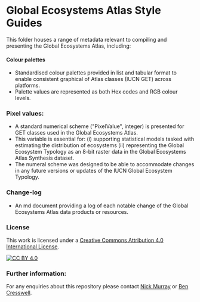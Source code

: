 # Global Ecosystems Atlas Style Guides

This folder houses a range of metadata relevant to compiling and presenting the Global Ecosystems Atlas, including:

#### Colour palettes

* Standardised colour palettes provided in list and tabular format to enable consistent graphical of Atlas classes (IUCN GET) across platforms.
* Palette values are represented as both Hex codes and RGB colour levels. 

### Pixel values: 

* A standard numerical scheme ("PixelValue", integer) is presented for GET classes used in the Global Ecosystems Atlas.
* This variable is essential for:
      (i) supporting statistical models tasked with estimating the distribution of ecosystems
      (ii) representing the Global Ecosystem Typology as an 8-bit raster data in the Global Ecosystems Atlas Synthesis dataset. 
* The numeral scheme was designed to be able to accommodate changes in any future versions or updates of the IUCN Global Ecosystem Typology.

### Change-log

* An md document providing a log of each notable change of the Global Ecosystems Atlas data products or resources.

### License
This work is licensed under a
[Creative Commons Attribution 4.0 International License][cc-by].

[![CC BY 4.0][cc-by-image]][cc-by]

[cc-by]: http://creativecommons.org/licenses/by/4.0/
[cc-by-image]: https://i.creativecommons.org/l/by/4.0/88x31.png
[cc-by-shield]: https://img.shields.io/badge/License-CC%20BY%204.0-lightgrey.svg


### Further information:
For any enquiries about this repository please contact [Nick Murray](nicholas.murray@jcu.edu.au) or [Ben Cresswell](benjamin.cresswell@jcu.edu.au).


